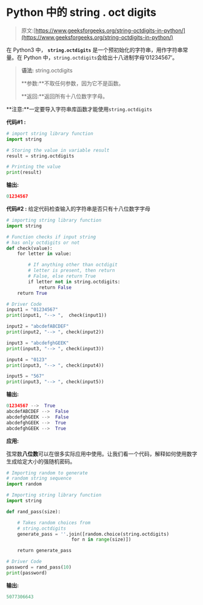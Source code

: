 # Python 中的 string . oct digits

> 原文:[https://www.geeksforgeeks.org/string-octdigits-in-python/](https://www.geeksforgeeks.org/string-octdigits-in-python/)

在 Python3 中， **`string.octdigits`** 是一个预初始化的字符串，用作字符串常量。在 Python 中，`string.octdigits`会给出十八进制字母‘01234567’。

> **语法:** string.octdigits
> 
> **参数:**不取任何参数，因为它不是函数。
> 
> **返回:**返回所有十八位数字字母。

**注意:**一定要导入字符串库函数才能使用`string.octdigits`

**代码#1 :**

```py
# import string library function 
import string 

# Storing the value in variable result 
result = string.octdigits 

# Printing the value 
print(result) 
```

**输出:**

```py
01234567
```

**代码#2 :** 给定代码检查输入的字符串是否只有十八位数字字母

```py
# importing string library function 
import string 

# Function checks if input string 
# has only octdigits or not 
def check(value): 
    for letter in value: 

        # If anything other than octdigit 
        # letter is present, then return 
        # False, else return True 
        if letter not in string.octdigits: 
            return False
    return True

# Driver Code 
input1 = "01234567"
print(input1, "--> ",  check(input1)) 

input2 = "abcdefABCDEF"
print(input2, "--> ", check(input2)) 

input3 = "abcdefghGEEK"
print(input3, "--> ", check(input3)) 

input4 = "0123"
print(input3, "--> ", check(input4)) 

input5 = "567"
print(input3, "--> ", check(input5)) 
```

**输出:**

```py
01234567 -->  True
abcdefABCDEF -->  False
abcdefghGEEK -->  False
abcdefghGEEK -->  True
abcdefghGEEK -->  True

```

**应用:**

弦常数**八位数**可以在很多实际应用中使用。让我们看一个代码，解释如何使用数字生成给定大小的强随机密码。

```py
# Importing random to generate 
# random string sequence 
import random 

# Importing string library function 
import string 

def rand_pass(size): 

    # Takes random choices from 
    # string.octdigits 
    generate_pass = ''.join([random.choice(string.octdigits) 
                        for n in range(size)]) 

    return generate_pass 

# Driver Code  
password = rand_pass(10) 
print(password)   
```

**输出:**

```py
5077306643

```